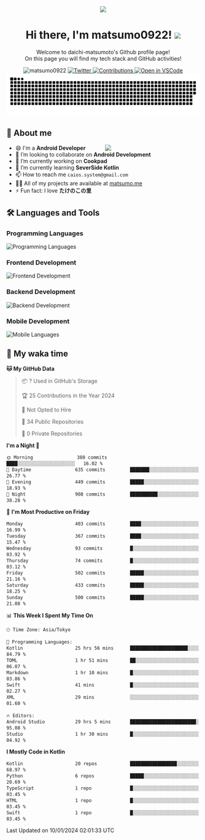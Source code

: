 <p align="center"><img src="https://capsule-render.vercel.app/api?type=waving&color=gradient&height=300&section=header&text=Hi%20I%27m%20matsumo&fontSize=90&animation=fadeIn&fontAlignY=38&desc=Welcome%20to%20daichi-matsumoto%27s%20GitHub%20profile%20&descAlignY=55&descAlign=62"></p>

<h1 align="center">Hi there, I'm matsumo0922! <img src="https://media.giphy.com/media/hvRJCLFzcasrR4ia7z/giphy.gif" width="32"></h1>

<p align="center">
Welcome to daichi-matsumoto's Github profile page!<br>
On this page you will find my tech stack and GitHub activities!
</p>

<div align="center">
  <img src="https://komarev.com/ghpvc/?username=matsumo0922&label=Profile%20views&color=ac3726&style=flat" alt="matsumo0922" />
  <a href="https://twitter.com/matsumo0922">
    <img src="https://badgen.net/badge/twitter/@matsumo0922?icon=twitter" alt="Twitter" />
  </a>
  <a href="https://qiita.com/CAIOS">
    <img src="https://badgen.org/img/qiita/CAIOS/contributions?style=flat" alt="Contributions" />
  </a>
  <a href="https://open.vscode.dev/matsumo0922/matsumo0922">
    <img alt="Open in VSCode" src="https://img.shields.io/static/v1?logo=visualstudiocode&label=&message=Open%20in%20Visual%20Studio%20Code&labelColor=2c2c32&color=007acc&logoColor=007acc" />
  </a>
</div>

<picture>
  <source media="(prefers-color-scheme: dark)" srcset="./resources/github-contribution-grid-snake-dark.svg" />
  <source media="(prefers-color-scheme: light)" srcset="./resources/github-contribution-grid-snake-light.svg" />
  <img alt="github-snake" src="./resources/github-contribution-grid-snake-light.svg" />
</picture>

## 📝 About me

<picture>
  <source media="(prefers-color-scheme: dark)" srcset="https://github-readme-stats.vercel.app/api?username=matsumo0922&show_icons=true&locale=en&theme=dark" />
  <source media="(prefers-color-scheme: light)" srcset="https://github-readme-stats.vercel.app/api?username=matsumo0922&show_icons=true&locale=en&theme=default" />
  <img align="right" width="49%" src="https://github-readme-stats.vercel.app/api?username=matsumo0922&show_icons=true&locale=en&theme=default" />
</picture>

- 😄 I'm a **Android Developer**
- 👯 I’m looking to collaborate on **Android Development**
- 🔭 I’m currently working on **Cookpad**
- 🌱 I’m currently learning **SeverSide Kotlin**
- 📫 How to reach me `caios.system@gmail.com`
- 👨‍💻 All of my projects are available at [matsumo.me](matsumo.me)
- ⚡ Fun fact: I love **たけのこの里**

## 🛠️ Languages and Tools

### Programming Languages
![Programming Languages](https://skillicons.dev/icons?i=kotlin,java,c,cpp,ruby,py,md)

### Frontend Development
![Frontend Development](https://skillicons.dev/icons?i=kotlin,next,react,html,css)

### Backend Development
![Backend Development](https://skillicons.dev/icons?i=kotlin,graphql,rails,redis,nodejs)

### Mobile Development
![Mobile Languages](https://skillicons.dev/icons?i=kotlin,ktor)

## 📌 My waka time
<!--START_SECTION:waka-->
**🐱 My GitHub Data** 

> 📦 ? Used in GitHub's Storage 
 > 
> 🏆 25 Contributions in the Year 2024
 > 
> 🚫 Not Opted to Hire
 > 
> 📜 34 Public Repositories 
 > 
> 🔑 0 Private Repositories 
 > 
**I'm a Night 🦉** 

```text
🌞 Morning                380 commits         ████░░░░░░░░░░░░░░░░░░░░░   16.02 % 
🌆 Daytime                635 commits         ███████░░░░░░░░░░░░░░░░░░   26.77 % 
🌃 Evening                449 commits         █████░░░░░░░░░░░░░░░░░░░░   18.93 % 
🌙 Night                  908 commits         ██████████░░░░░░░░░░░░░░░   38.28 % 
```
📅 **I'm Most Productive on Friday** 

```text
Monday                   403 commits         ████░░░░░░░░░░░░░░░░░░░░░   16.99 % 
Tuesday                  367 commits         ████░░░░░░░░░░░░░░░░░░░░░   15.47 % 
Wednesday                93 commits          █░░░░░░░░░░░░░░░░░░░░░░░░   03.92 % 
Thursday                 74 commits          █░░░░░░░░░░░░░░░░░░░░░░░░   03.12 % 
Friday                   502 commits         █████░░░░░░░░░░░░░░░░░░░░   21.16 % 
Saturday                 433 commits         █████░░░░░░░░░░░░░░░░░░░░   18.25 % 
Sunday                   500 commits         █████░░░░░░░░░░░░░░░░░░░░   21.08 % 
```


📊 **This Week I Spent My Time On** 

```text
🕑︎ Time Zone: Asia/Tokyo

💬 Programming Languages: 
Kotlin                   25 hrs 56 mins      █████████████████████░░░░   84.79 % 
TOML                     1 hr 51 mins        ██░░░░░░░░░░░░░░░░░░░░░░░   06.07 % 
Markdown                 1 hr 10 mins        █░░░░░░░░░░░░░░░░░░░░░░░░   03.86 % 
Swift                    41 mins             █░░░░░░░░░░░░░░░░░░░░░░░░   02.27 % 
XML                      29 mins             ░░░░░░░░░░░░░░░░░░░░░░░░░   01.60 % 

🔥 Editors: 
Android Studio           29 hrs 5 mins       ████████████████████████░   95.08 % 
Studio                   1 hr 30 mins        █░░░░░░░░░░░░░░░░░░░░░░░░   04.92 % 
```

**I Mostly Code in Kotlin** 

```text
Kotlin                   20 repos            █████████████████░░░░░░░░   68.97 % 
Python                   6 repos             █████░░░░░░░░░░░░░░░░░░░░   20.69 % 
TypeScript               1 repo              █░░░░░░░░░░░░░░░░░░░░░░░░   03.45 % 
HTML                     1 repo              █░░░░░░░░░░░░░░░░░░░░░░░░   03.45 % 
Swift                    1 repo              █░░░░░░░░░░░░░░░░░░░░░░░░   03.45 % 
```




 Last Updated on 10/01/2024 02:01:33 UTC
<!--END_SECTION:waka-->
